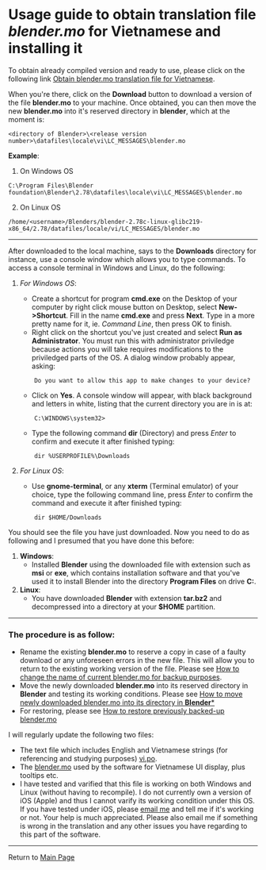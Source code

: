 # Usage guide to obtain translation file *blender.mo* for Vietnamese and installing it
To obtain already compiled version and ready to use, please click on the following link [Obtain blender.mo translation file for Vietnamese](https://github.com/hoangduytran/blender-internationalisation/blob/master/trunk/locale/vi/LC_MESSAGES/blender.mo).

When you're there, click on the **Download** button to download a version of the file **blender.mo** to your machine. Once obtained, you can then move the new **blender.mo** into it's reserved directory in **blender**, which at the moment is:

```
<directory of Blender>\<release version number>\datafiles\locale\vi\LC_MESSAGES\blender.mo
```
**Example**:
1. On Windows OS
```shell
C:\Program Files\Blender foundation\Blender\2.78\datafiles\locale\vi\LC_MESSAGES\blender.mo
```
2. On Linux OS
```shell
/home/<username>/Blenders/blender-2.78c-linux-glibc219-x86_64/2.78/datafiles/locale/vi/LC_MESSAGES/blender.mo
```
---
After downloaded to the local machine, says to the **Downloads** directory for instance, use a console window which allows you to type commands. To access a console terminal in Windows and Linux, do the following:

1. *For Windows OS*:

    - Create a shortcut for program **cmd.exe** on the Desktop of your computer by right click mouse button on Desktop, select **New->Shortcut**. Fill in the name **cmd.exe** and press **Next**. Type in a more pretty name for it, ie. *Command Line*, then press OK to finish.
    - Right click on the shortcut you've just created and select **Run as Administrator**. You must run this with administrator priviledge because actions you will take requires modifications to the priviledged parts of the OS. A dialog window probably appear, asking:
    ```
        Do you want to allow this app to make changes to your device?
    ```   
    - Click on **Yes**. A console window will appear, with black background and letters in white, listing that the current directory you are in is at:    
    ```
        C:\WINDOWS\system32>
    ```
    - Type the following command **dir** (Directory) and press *Enter* to confirm and execute it after finished typing:
    ```batch
        dir %USERPROFILE%\Downloads
    ```
2. *For Linux OS*:
    - Use **gnome-terminal**, or any **xterm** (Terminal emulator) of your choice, type the following command line, press *Enter* to confirm the command and execute it after finished typing:
    ```shell
        dir $HOME/Downloads
    ```
You should see the file you have just downloaded. Now you need to do as following and I presumed that you have done this before:

1. **Windows**:
    - Installed **Blender** using the downloaded file with extension such as **msi** or **exe**, which contains installation software and that you've used it to install Blender into the directory **Program Files** on drive **C:**.
2. **Linux**:
    - You have downloaded **Blender** with extension **tar.bz2** and decompressed into a directory at your **$HOME** partition.
---
### The procedure is as follow:
- Rename the existing **blender.mo** to reserve a copy in case of a faulty download or any unforeseen errors in the new file. This will allow you to return to the existing working version of the file. Please see [How to change the name of current blender.mo for backup purposes](en_rename_blender_mo.md).
- Move the newly downloaded **blender.mo** into its reserved directory in **Blender** and testing its working conditions. Please see [How to move newly downloaded blender.mo into its directory in **Blender***](en_move_new_blender_mo_into_place.md)
- For restoring, please see [How to restore previously backed-up blender.mo](en_restore_from_backup_blender_mo.md)

I will regularly update the following two files:

+ The text file which includes English and Vietnamese strings (for referencing and studying purposes) [vi.po](https://github.com/hoangduytran/blender-internationalisation/blob/master/trunk/po/vi.po).
+ The [blender.mo](https://github.com/hoangduytran/blender-internationalisation/blob/master/trunk/locale/vi/LC_MESSAGES/blender.mo) used by the software for Vietnamese UI display, plus tooltips etc.
+ I have tested and varified that this file is working on both Windows and Linux (without having to recompile). I do not currently own a version of iOS (Apple) and thus I cannot varify its working condition under this OS. If you have tested under iOS, please [email me](mailto:hoangduytran1960@gmail.com) and tell me if it's working or not. Your help is much appreciated. Please also email me if something is wrong in the translation and any other issues you have regarding to this part of the software.
---
Return to [Main Page](https://github.com/hoangduytran/blender-internationalisation)

